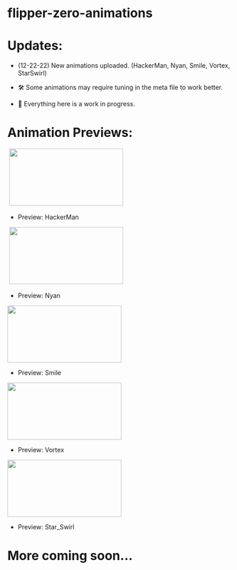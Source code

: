 # flipper-zero-animations

# Updates:

* (12-22-22) New animations uploaded.
(HackerMan, Nyan, Smile, Vortex, StarSwirl)
  
* 🛠️ Some animations may require tuning in the meta file to work better.

* 🚧 Everything here is a work in progress.

# Animation Previews:

<img>
<img src="https://github.com/phoenixyyz/flipper-zero-animations/blob/main/animation-previews/PYX_HackerMan.gif" data-canonical-src="https://gyazo.com/eb5c5741b6a9a16c692170a41a49c858.png" width="256" height="128" />

* Preview: HackerMan

<img>
<img src="https://github.com/phoenixyyz/flipper-zero-animations/blob/main/animation-previews/PYX_Nyan.gif" data-canonical-src="https://gyazo.com/eb5c5741b6a9a16c692170a41a49c858.png" width="256" height="128" />

* Preview: Nyan

<img src="https://github.com/phoenixyyz/flipper-zero-animations/blob/main/animation-previews/PYX_Smile.gif" data-canonical-src="https://gyazo.com/eb5c5741b6a9a16c692170a41a49c858.png" width="256" height="128" />

* Preview: Smile

<img src="https://github.com/phoenixyyz/flipper-zero-animations/blob/main/animation-previews/PYX_Vortex.gif" data-canonical-src="https://gyazo.com/eb5c5741b6a9a16c692170a41a49c858.png" width="256" height="128" />

* Preview: Vortex

<img src="https://github.com/phoenixyyz/flipper-zero-animations/blob/main/animation-previews/PYX_Star_Swirl.gif" data-canonical-src="https://gyazo.com/eb5c5741b6a9a16c692170a41a49c858.png" width="256" height="128" />

* Preview: Star_Swirl

# More coming soon...
